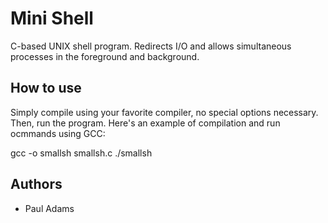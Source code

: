 # Mini Shell

C-based UNIX shell program. Redirects I/O and allows simultaneous processes in the foreground and background.

## How to use

Simply compile using your favorite compiler, no special options necessary. Then, run the program. Here's an example of compilation and run ocmmands using GCC:

gcc -o smallsh smallsh.c
./smallsh

## Authors

* Paul Adams